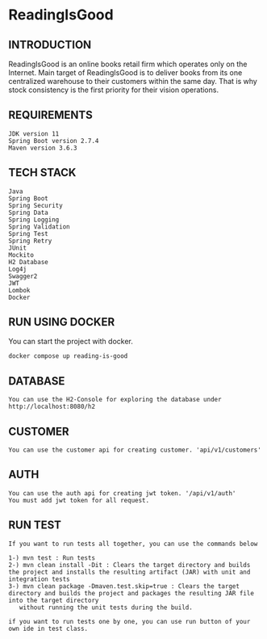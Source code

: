 # ReadingIsGood

## INTRODUCTION

ReadingIsGood is an online books retail firm which operates only on the Internet. Main target of ReadingIsGood is to deliver books from its one centralized warehouse to their customers within the same day. That is why stock consistency is the first priority for their vision operations.

## REQUIREMENTS

    JDK version 11
    Spring Boot version 2.7.4
    Maven version 3.6.3 
    
    
## TECH STACK

    Java
    Spring Boot
    Spring Security
    Spring Data
    Spring Logging
    Spring Validation
    Spring Test
    Spring Retry
    JUnit
    Mockito
    H2 Database
    Log4j
    Swagger2
    JWT
    Lombok
    Docker


## RUN USING DOCKER

You can start the project with docker.

    docker compose up reading-is-good
    
## DATABASE

    You can use the H2-Console for exploring the database under http://localhost:8080/h2

## CUSTOMER

    You can use the customer api for creating customer. 'api/v1/customers'

## AUTH

    You can use the auth api for creating jwt token. '/api/v1/auth'
    You must add jwt token for all request.


## RUN TEST
  
    If you want to run tests all together, you can use the commands below
    
    1-) mvn test : Run tests
    2-) mvn clean install -Dit : Clears the target directory and builds the project and installs the resulting artifact (JAR) with unit and integration tests
    3-) mvn clean package -Dmaven.test.skip=true : Clears the target directory and builds the project and packages the resulting JAR file into the target directory
       without running the unit tests during the build.
    
    if you want to run tests one by one, you can use run button of your own ide in test class. 
    
